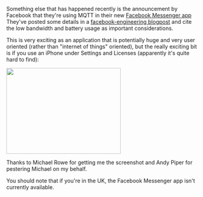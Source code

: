 <!--
.. title: Facebook using MQTT
.. slug: facebook-using-mqtt
.. date: 2011-08-17 16:43:27
.. tags: Awesome
.. category:
.. link:
.. description:
.. type: text
-->

Something else that has happened recently is the announcement by Facebook that
they're using MQTT in their new [Facebook Messenger app] They've posted some
details in a [facebook-engineering blogpost] and cite the low bandwidth and
battery usage as important considerations.

This is very exciting as an application that is potentially huge and very user
oriented (rather than "internet of things" oriented), but the really exciting
bit is if you use an iPhone under Settings and Licenses (apparently it's quite
hard to find):

<a href="/blog/uploads/2011/08/image.png"><img class="size-medium wp-image-165 aligncenter" title="iphone-app" src="/blog/uploads/2011/08/image-300x225.png" alt="" width="300" height="225"></a>

Thanks to Michael Rowe for getting me the screenshot and Andy Piper for
pestering Michael on my behalf.

You should note that if you're in the UK, the Facebook Messenger app isn't
currently available.

[Facebook Messenger app]: https://www.facebook.com/mobile/messenger

[facebook-engineering blogpost]: http://www.facebook.com/notes/facebook-engineering/building-facebook-messenger/10150259350998920
